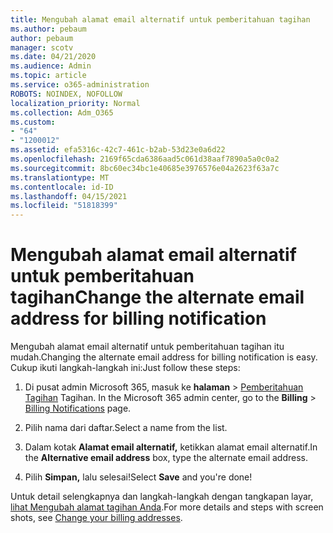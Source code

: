 ```yaml
---
title: Mengubah alamat email alternatif untuk pemberitahuan tagihan
ms.author: pebaum
author: pebaum
manager: scotv
ms.date: 04/21/2020
ms.audience: Admin
ms.topic: article
ms.service: o365-administration
ROBOTS: NOINDEX, NOFOLLOW
localization_priority: Normal
ms.collection: Adm_O365
ms.custom:
- "64"
- "1200012"
ms.assetid: efa5316c-42c7-461c-b2ab-53d23e0a6d22
ms.openlocfilehash: 2169f65cda6386aad5c061d38aaf7890a5a0c0a2
ms.sourcegitcommit: 8bc60ec34bc1e40685e3976576e04a2623f63a7c
ms.translationtype: MT
ms.contentlocale: id-ID
ms.lasthandoff: 04/15/2021
ms.locfileid: "51818399"
---
```

# <a name="change-the-alternate-email-address-for-billing-notification"></a><span data-ttu-id="8906a-102">Mengubah alamat email alternatif untuk pemberitahuan tagihan</span><span class="sxs-lookup"><span data-stu-id="8906a-102">Change the alternate email address for billing notification</span></span>

<span data-ttu-id="8906a-103">Mengubah alamat email alternatif untuk pemberitahuan tagihan itu mudah.</span><span class="sxs-lookup"><span data-stu-id="8906a-103">Changing the alternate email address for billing notification is easy.</span></span> <span data-ttu-id="8906a-104">Cukup ikuti langkah-langkah ini:</span><span class="sxs-lookup"><span data-stu-id="8906a-104">Just follow these steps:</span></span>
  
1. <span data-ttu-id="8906a-105">Di pusat admin Microsoft 365, masuk ke **halaman** \> [Pemberitahuan Tagihan](https://go.microsoft.com/fwlink/p/?linkid=853212) Tagihan.  </span><span class="sxs-lookup"><span data-stu-id="8906a-105">In the Microsoft 365 admin center, go to the **Billing** \>  [Billing Notifications](https://go.microsoft.com/fwlink/p/?linkid=853212) page.</span></span>

2. <span data-ttu-id="8906a-106">Pilih nama dari daftar.</span><span class="sxs-lookup"><span data-stu-id="8906a-106">Select a name from the list.</span></span>

3. <span data-ttu-id="8906a-107">Dalam kotak **Alamat email alternatif,** ketikkan alamat email alternatif.</span><span class="sxs-lookup"><span data-stu-id="8906a-107">In the **Alternative email address** box, type the alternate email address.</span></span>

4. <span data-ttu-id="8906a-108">Pilih **Simpan,** lalu selesai!</span><span class="sxs-lookup"><span data-stu-id="8906a-108">Select **Save** and you're done!</span></span>

<span data-ttu-id="8906a-109">Untuk detail selengkapnya dan langkah-langkah dengan tangkapan layar, [lihat Mengubah alamat tagihan Anda](https://docs.microsoft.com/microsoft-365/commerce/billing-and-payments/change-your-billing-addresses).</span><span class="sxs-lookup"><span data-stu-id="8906a-109">For more details and steps with screen shots, see [Change your billing addresses](https://docs.microsoft.com/microsoft-365/commerce/billing-and-payments/change-your-billing-addresses).</span></span>
  